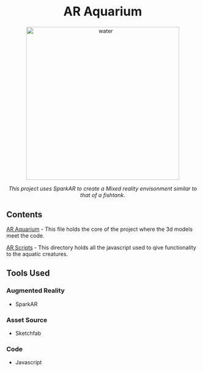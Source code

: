 <h1 align="center" style="font-weight:bold;font-size:32px;">AR Aquarium</h1>

<div align="center">
  <img src="https://www.georgiaaquarium.org/wp-content/uploads/2019/05/GAQ-Digital-Marketing-201-1-1024x683.jpg" alt="water" height="400"/>
  <br>
  <p id="desc" style="font-style:italic;text-align:center;">This project uses SparkAR to create a Mixed reality envisonment similar to that of a fishtank.
  </p>
</div>

## Contents
 [AR Aquarium](/Aquarium.arproj) - This file holds the core of the project where the 3d models meet the code.
 
 [AR Scripts](/scripts/) - This directory holds all the javascript used to qive functionality to the aquatic creatures.

## Tools Used
### Augmented Reality
* SparkAR

### Asset Source
* Sketchfab

### Code
* Javascript
